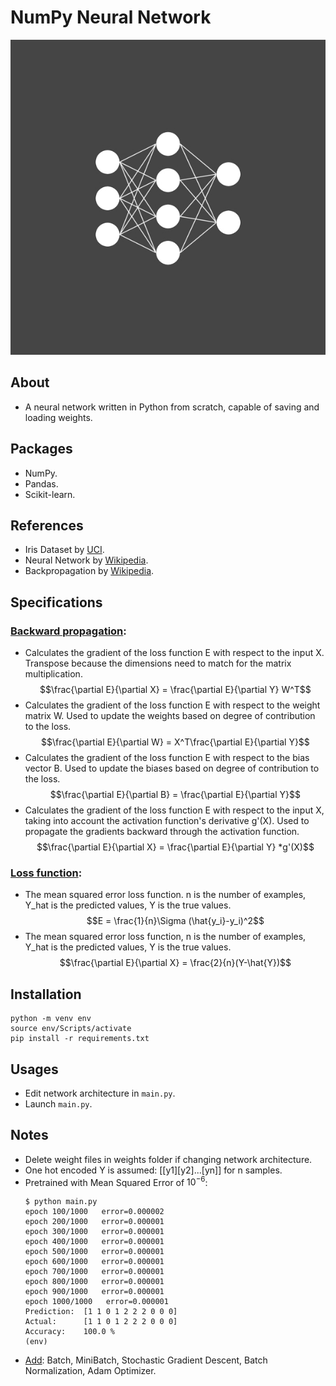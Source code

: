 # NumPy Neural Network
![NumPy Neural Network](./thumbnail.png)
## About
- A neural network written in Python from scratch, capable of saving and loading weights.  

## Packages
- NumPy.   
- Pandas.
- Scikit-learn.  

## References
- Iris Dataset by [UCI](https://archive.ics.uci.edu/ml/datasets/iris).  
- Neural Network by [Wikipedia](https://en.wikipedia.org/wiki/Neural_network).  
- Backpropagation by [Wikipedia](https://en.wikipedia.org/wiki/Backpropagation).  

## Specifications
### <ins>Backward propagation</ins>:  
- Calculates the gradient of the loss function E with respect to the input X. Transpose because the dimensions need to match for the matrix multiplication.  
    $$\frac{\partial E}{\partial X} = \frac{\partial E}{\partial Y} W^T$$   
- Calculates the gradient of the loss function E with respect to the weight matrix W. Used to update the weights based on degree of contribution to the loss.   
    $$\frac{\partial E}{\partial W} = X^T\frac{\partial E}{\partial Y}$$   
- Calculates the gradient of the loss function E with respect to the bias vector B. Used to update the biases based on degree of contribution to the loss.  
    $$\frac{\partial E}{\partial B} = \frac{\partial E}{\partial Y}$$   
- Calculates the gradient of the loss function E with respect to the input X, taking into account the activation function's derivative g'(X). Used to propagate the gradients backward through the activation function.  
    $$\frac{\partial E}{\partial X} = \frac{\partial E}{\partial Y} *g'(X)$$   
    
### <ins>Loss function</ins>:   
- The mean squared error loss function. n is the number of examples, Y_hat is the predicted values, Y is the true values.   
    $$E = \frac{1}{n}\Sigma (\hat{y_i}-y_i)^2$$   
- The mean squared error loss function, n is the number of examples, Y_hat is the predicted values, Y is the true values.   
    $$\frac{\partial E}{\partial X} = \frac{2}{n}(Y-\hat{Y})$$   
  

## Installation
```
python -m venv env
source env/Scripts/activate
pip install -r requirements.txt
```  
## Usages
- Edit network architecture in ```main.py```.
- Launch ```main.py```.
  
## Notes
- Delete weight files in weights folder if changing network architecture.
- One hot encoded Y is assumed: [[y1][y2]...[yn]] for n samples.
- Pretrained with Mean Squared Error of $10^{-6}$:  
    ```
    $ python main.py 
    epoch 100/1000   error=0.000002
    epoch 200/1000   error=0.000001
    epoch 300/1000   error=0.000001
    epoch 400/1000   error=0.000001
    epoch 500/1000   error=0.000001
    epoch 600/1000   error=0.000001
    epoch 700/1000   error=0.000001
    epoch 800/1000   error=0.000001
    epoch 900/1000   error=0.000001
    epoch 1000/1000   error=0.000001
    Prediction:  [1 1 0 1 2 2 2 0 0 0]
    Actual:      [1 1 0 1 2 2 2 0 0 0]
    Accuracy:    100.0 %
    (env)
    ```  
- <ins>Add</ins>: Batch, MiniBatch, Stochastic Gradient Descent, Batch Normalization, Adam Optimizer.

